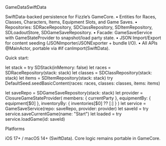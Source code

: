 GameDataSwiftData


SwiftData-backed persistence for Fizzle’s GameCore.
    •    Entities for Races, Classes, Characters, Items, Equipment Slots, and Game Saves.
    •    Repositories: SDRaceRepository, SDClassRepository, SDItemRepository, SDLoadoutStore, SDGameSaveRepository.
    •    Facade: GameSaveService with GameStateProvider to snapshot/load party state.
    •    JSON Import/Export for content seeding (JSONImporter/JSONExporter + bundle I/O).
    •    All APIs @MainActor, portable via #if canImport(SwiftData).


Quick start:

let stack = try SDStack(inMemory: false)
let races  = SDRaceRepository(stack: stack)
let classes = SDClassRepository(stack: stack)
let items   = SDItemRepository(stack: stack)
try DefaultSeed.seedBasicContent(races: races, classes: classes, items: items)

let saveRepo = SDGameSaveRepository(stack: stack)
let provider = ClosureGameStateProvider(
  members: { currentParty },
  equipmentBy: { equipment[$0] },
  inventoryBy: { inventories[$0] ?? [:] }
)
let service  = GameSaveService(repo: saveRepo, provider: provider)
let saveId = try service.saveCurrentGame(name: "Start")
let loaded = try service.loadGame(id: saveId)


Platforms

iOS 17+ / macOS 14+ (SwiftData). Core logic remains portable in GameCore.
